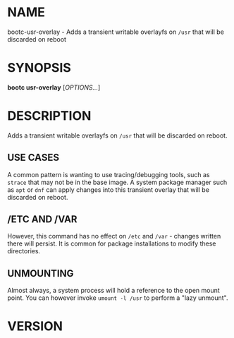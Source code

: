 # NAME

bootc-usr-overlay - Adds a transient writable overlayfs on `/usr` that
will be discarded on reboot

# SYNOPSIS

**bootc usr-overlay** \[*OPTIONS...*\]

# DESCRIPTION

Adds a transient writable overlayfs on `/usr` that will be discarded
on reboot.

## USE CASES

A common pattern is wanting to use tracing/debugging tools, such as
`strace` that may not be in the base image. A system package manager
such as `apt` or `dnf` can apply changes into this transient overlay
that will be discarded on reboot.

## /ETC AND /VAR

However, this command has no effect on `/etc` and `/var` - changes
written there will persist. It is common for package installations to
modify these directories.

## UNMOUNTING

Almost always, a system process will hold a reference to the open mount
point. You can however invoke `umount -l /usr` to perform a "lazy
unmount".

<!-- BEGIN GENERATED OPTIONS -->
<!-- END GENERATED OPTIONS -->

# VERSION

<!-- VERSION PLACEHOLDER -->


